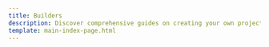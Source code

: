 ```yaml
---
title: Builders
description: Discover comprehensive guides on creating your own projects, understanding API endpoints, and harnessing the power of development libraries and APIs.
template: main-index-page.html
---
```

